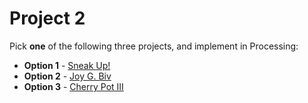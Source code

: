 # Project 2
Pick **one** of the following three projects, and implement in Processing:

- **Option 1** - [Sneak Up!](https://community.gethopscotch.com/projects/xm7kifdk7)
- **Option 2** - [Joy G. Biv](https://community.gethopscotch.com/projects/ynh7w1bb8)
- **Option 3** - [Cherry Pot III](https://community.gethopscotch.com/projects/xl5e12x97)
